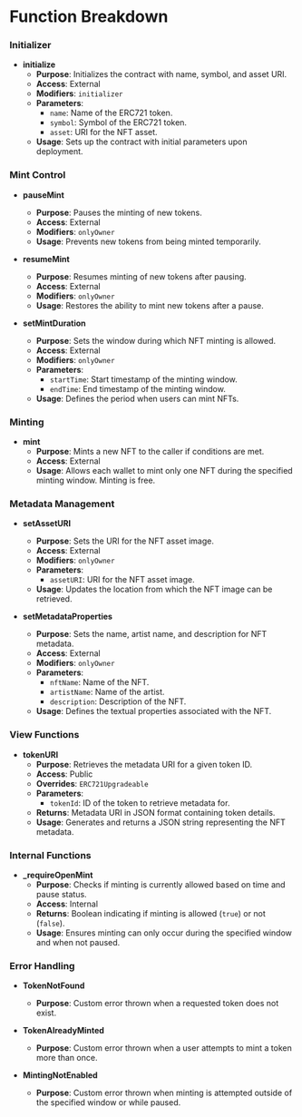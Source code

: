 # Function Breakdown

### Initializer

- **initialize**
  - **Purpose**: Initializes the contract with name, symbol, and asset URI.
  - **Access**: External
  - **Modifiers**: `initializer`
  - **Parameters**:
    - `name`: Name of the ERC721 token.
    - `symbol`: Symbol of the ERC721 token.
    - `asset`: URI for the NFT asset.
  - **Usage**: Sets up the contract with initial parameters upon deployment.

### Mint Control

- **pauseMint**
  - **Purpose**: Pauses the minting of new tokens.
  - **Access**: External
  - **Modifiers**: `onlyOwner`
  - **Usage**: Prevents new tokens from being minted temporarily.

- **resumeMint**
  - **Purpose**: Resumes minting of new tokens after pausing.
  - **Access**: External
  - **Modifiers**: `onlyOwner`
  - **Usage**: Restores the ability to mint new tokens after a pause.

- **setMintDuration**
  - **Purpose**: Sets the window during which NFT minting is allowed.
  - **Access**: External
  - **Modifiers**: `onlyOwner`
  - **Parameters**:
    - `startTime`: Start timestamp of the minting window.
    - `endTime`: End timestamp of the minting window.
  - **Usage**: Defines the period when users can mint NFTs.

### Minting

- **mint**
  - **Purpose**: Mints a new NFT to the caller if conditions are met.
  - **Access**: External
  - **Usage**: Allows each wallet to mint only one NFT during the specified minting window. Minting is free.

### Metadata Management

- **setAssetURI**
  - **Purpose**: Sets the URI for the NFT asset image.
  - **Access**: External
  - **Modifiers**: `onlyOwner`
  - **Parameters**:
    - `assetURI`: URI for the NFT asset image.
  - **Usage**: Updates the location from which the NFT image can be retrieved.

- **setMetadataProperties**
  - **Purpose**: Sets the name, artist name, and description for NFT metadata.
  - **Access**: External
  - **Modifiers**: `onlyOwner`
  - **Parameters**:
    - `nftName`: Name of the NFT.
    - `artistName`: Name of the artist.
    - `description`: Description of the NFT.
  - **Usage**: Defines the textual properties associated with the NFT.

### View Functions

- **tokenURI**
  - **Purpose**: Retrieves the metadata URI for a given token ID.
  - **Access**: Public
  - **Overrides**: `ERC721Upgradeable`
  - **Parameters**:
    - `tokenId`: ID of the token to retrieve metadata for.
  - **Returns**: Metadata URI in JSON format containing token details.
  - **Usage**: Generates and returns a JSON string representing the NFT metadata.

### Internal Functions

- **_requireOpenMint**
  - **Purpose**: Checks if minting is currently allowed based on time and pause status.
  - **Access**: Internal
  - **Returns**: Boolean indicating if minting is allowed (`true`) or not (`false`).
  - **Usage**: Ensures minting can only occur during the specified window and when not paused.

### Error Handling

- **TokenNotFound**
  - **Purpose**: Custom error thrown when a requested token does not exist.

- **TokenAlreadyMinted**
  - **Purpose**: Custom error thrown when a user attempts to mint a token more than once.

- **MintingNotEnabled**
  - **Purpose**: Custom error thrown when minting is attempted outside of the specified window or while paused.
